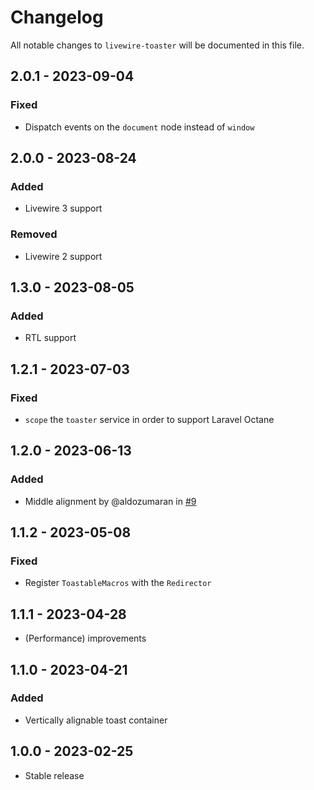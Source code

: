 # Changelog

All notable changes to `livewire-toaster` will be documented in this file.

## 2.0.1 - 2023-09-04

### Fixed

- Dispatch events on the `document` node instead of `window`

## 2.0.0 - 2023-08-24

### Added

- Livewire 3 support

### Removed

- Livewire 2 support

## 1.3.0 - 2023-08-05

### Added

- RTL support

## 1.2.1 - 2023-07-03

### Fixed

- `scope` the `toaster` service in order to support Laravel Octane

## 1.2.0 - 2023-06-13

### Added

- Middle alignment by @aldozumaran in [#9](https://github.com/masmerise/livewire-toaster/pull/9)

## 1.1.2 - 2023-05-08

### Fixed

- Register `ToastableMacros` with the `Redirector`

## 1.1.1 - 2023-04-28

- (Performance) improvements

## 1.1.0 - 2023-04-21

### Added

- Vertically alignable toast container

## 1.0.0 - 2023-02-25

- Stable release
